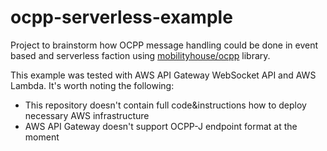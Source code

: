 # ocpp-serverless-example

Project to brainstorm how OCPP message handling could be done in event based and serverless faction using [mobilityhouse/ocpp](https://github.com/mobilityhouse/ocpp) library.

This example was tested with AWS API Gateway WebSocket API and AWS Lambda. It's worth noting the following:
- This repository doesn't contain full code&instructions how to deploy necessary AWS infrastructure
- AWS API Gateway doesn't support OCPP-J endpoint format at the moment